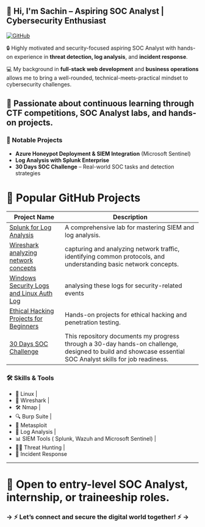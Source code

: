 ## 👋 Hi, I'm Sachin – Aspiring SOC Analyst | Cybersecurity Enthusiast

[![GitHub](https://img.shields.io/badge/GitHub-100000?style=for-the-badge&logo=github&logoColor=white)](https://github.com/sachinpatil-soc)

🔒 Highly motivated and security-focused aspiring SOC Analyst with hands-on experience in **threat detection, log analysis**, and **incident response**.

💻 My background in **full-stack web development** and **business operations** allows me to bring a well-rounded, technical-meets-practical mindset to cybersecurity challenges.

## 🎯 Passionate about continuous learning through **CTF competitions**, **SOC Analyst labs**, and hands-on projects.

### 🚀 Notable Projects
- **Azure Honeypot Deployment & SIEM Integration** (Microsoft Sentinel)
- **Log Analysis with Splunk Enterprise**
- **30 Days SOC Challenge** – Real-world SOC tasks and detection strategies

# 🚀 Popular GitHub Projects

| Project Name                                                                                                                        | Description                                                              |
|----------------------------------------|---------------------------------------------------------------------------------------------------------------------------------|
|<a href="https://github.com/sachinpatil-soc/30-Day-SOC-Analyst-Challenge-2025">Splunk for Log Analysis</a>                    | A comprehensive lab for mastering SIEM and log analysis.                 |
|<a href="https://github.com/sachinpatil-soc/30-Day-SOC-Analyst-Challenge-2025">Wireshark analyzing network concepts</a>       | capturing and analyzing network traffic, identifying common protocols, and understanding basic network concepts. |
|<a href="https://github.com/sachinpatil-soc/30-Day-SOC-Analyst-Challenge-2025">Windows Security Logs and Linux Auth Log</a>   |  analysing these logs for security-related events|
|<a href="https://github.com/sachinpatil-soc/30-Day-SOC-Analyst-Challenge-2025">Ethical Hacking Projects for Beginners</a>     | Hands-on projects for ethical hacking and penetration testing.  |
|<a href="https://github.com/sachinpatil-soc/30-Day-SOC-Analyst-Challenge-2025">30 Days SOC Challenge</a>                      | This repository documents my progress through a 30-day hands-on challenge, designed to build and showcase essential SOC Analyst skills for job readiness.




### 🛠️ Skills & Tools

- 🐧 Linux |
- 📡 Wireshark |
- 🛠️ Nmap |
- 🔍 Burp Suite |
- 🎯 Metasploit  
- 🔐 Log Analysis |
-  📊 SIEM Tools ( Splunk, Wazuh and Microsoft Sentinel)  |
-  👨‍💻 Threat Hunting |
-  🚨 Incident Response

---

# 📩 Open to **entry-level SOC Analyst**, **internship**, or **traineeship** roles.  

### -> ⚡ Let’s connect and secure the digital world together!  ⚡ ->


